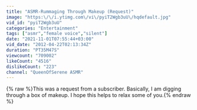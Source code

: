 ```yaml
---
title: "ASMR-Rummaging Through Makeup (Request)"
image: "https:\/\/i.ytimg.com\/vi\/pyiT2Wgb3uU\/hqdefault.jpg"
vid_id: "pyiT2Wgb3uU"
categories: "Entertainment"
tags: ["asmr","female voice","silent"]
date: "2021-11-01T07:55:44+03:00"
vid_date: "2012-04-22T02:13:34Z"
duration: "PT35M47S"
viewcount: "709002"
likeCount: "4516"
dislikeCount: "223"
channel: "QueenOfSerene ASMR"
---
```

{% raw %}This was a request from a subscriber. Basically, I am digging through a box of makeup. I hope this helps to relax some of you.{% endraw %}
